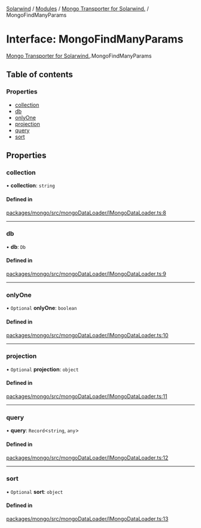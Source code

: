 [Solarwind](../README.md) / [Modules](../modules.md) / [Mongo Transporter for Solarwind.](../modules/Mongo_Transporter_for_Solarwind_.md) / MongoFindManyParams

# Interface: MongoFindManyParams

[Mongo Transporter for Solarwind.](../modules/Mongo_Transporter_for_Solarwind_.md).MongoFindManyParams

## Table of contents

### Properties

- [collection](Mongo_Transporter_for_Solarwind_.MongoFindManyParams.md#collection)
- [db](Mongo_Transporter_for_Solarwind_.MongoFindManyParams.md#db)
- [onlyOne](Mongo_Transporter_for_Solarwind_.MongoFindManyParams.md#onlyone)
- [projection](Mongo_Transporter_for_Solarwind_.MongoFindManyParams.md#projection)
- [query](Mongo_Transporter_for_Solarwind_.MongoFindManyParams.md#query)
- [sort](Mongo_Transporter_for_Solarwind_.MongoFindManyParams.md#sort)

## Properties

### collection

• **collection**: `string`

#### Defined in

[packages/mongo/src/mongoDataLoader/IMongoDataLoader.ts:8](https://github.com/antoniopresto/darch/blob/c5cd1c8/packages/mongo/src/mongoDataLoader/IMongoDataLoader.ts#L8)

___

### db

• **db**: `Db`

#### Defined in

[packages/mongo/src/mongoDataLoader/IMongoDataLoader.ts:9](https://github.com/antoniopresto/darch/blob/c5cd1c8/packages/mongo/src/mongoDataLoader/IMongoDataLoader.ts#L9)

___

### onlyOne

• `Optional` **onlyOne**: `boolean`

#### Defined in

[packages/mongo/src/mongoDataLoader/IMongoDataLoader.ts:10](https://github.com/antoniopresto/darch/blob/c5cd1c8/packages/mongo/src/mongoDataLoader/IMongoDataLoader.ts#L10)

___

### projection

• `Optional` **projection**: `object`

#### Defined in

[packages/mongo/src/mongoDataLoader/IMongoDataLoader.ts:11](https://github.com/antoniopresto/darch/blob/c5cd1c8/packages/mongo/src/mongoDataLoader/IMongoDataLoader.ts#L11)

___

### query

• **query**: `Record`<`string`, `any`\>

#### Defined in

[packages/mongo/src/mongoDataLoader/IMongoDataLoader.ts:12](https://github.com/antoniopresto/darch/blob/c5cd1c8/packages/mongo/src/mongoDataLoader/IMongoDataLoader.ts#L12)

___

### sort

• `Optional` **sort**: `object`

#### Defined in

[packages/mongo/src/mongoDataLoader/IMongoDataLoader.ts:13](https://github.com/antoniopresto/darch/blob/c5cd1c8/packages/mongo/src/mongoDataLoader/IMongoDataLoader.ts#L13)
